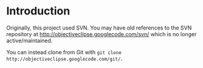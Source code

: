 # Introduction #

Originally, this project used SVN. You may have old references to the SVN repository at http://objectiveclipse.googlecode.com/svn/ which is no longer active/maintained.

You can instead clone from Git with `git clone http://objectiveclipse.googlecode.com/git/`.
